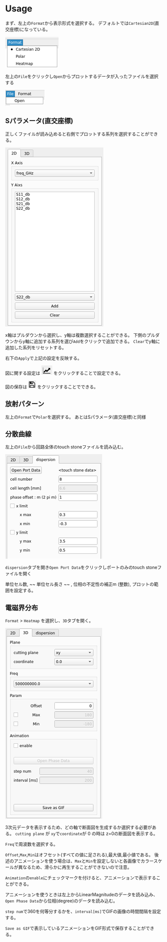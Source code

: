 # Usage

まず、左上の`Format`から表示形式を選択する。
デフォルトでは`Cartesian2D`(直交座標)になっている。

![](../img/format_tab.png)

左上の`File`をクリックし`Open`からプロットするデータが入ったファイルを選択する

![](../img/file_tab.png)

## Sパラメータ(直交座標)
正しくファイルが読み込めると右側でプロットする系列を選択することができる。

![](../img/2d_property.png)

x軸はプルダウンから選択し、y軸は複数選択することができる。
下側のプルダウンからy軸に追加する系列を選び`Add`をクリックで追加できる。
`Clear`でy軸に追加した系列をリセットする。

右下の`Apply`で上記の設定を反映する。

図に関する設定は ![](../img/fig_option.png) をクリックすることで設定できる。

図の保存は ![](../img/save_fig.png) をクリックすることでできる。

## 放射パターン

左上の`Format`で`Polar`を選択する。
あとはSパラメータ(直交座標)と同様

## 分散曲線
左上の`File`から回路全体のtouch stoneファイルを読み込む。

![](../img/dispersion.png)

`dispersion`タブを開き`Open Port Data`をクリックしポートのみのtouch stoneファイルを開く

単位セル数, ~~ 単位セル長さ ~~ , 位相の不定性の補正m (整数), プロットの範囲を設定する。

## 電磁界分布
`Format` > `Heatmap` を選択し、`3D`タブを開く。

![](../img/heatmap.png)

3次元データを表示するため、どの軸で断面図を生成するか選択する必要がある。
`cutting plane` が `xy`で`coordinate`が 0 の時は z=0の断面図を表示する。

`Freq`で周波数を選択する。

`Offset`,`Max`,`Min`はオフセット(すべての値に足される),最大値,最小値である。
後述のアニメーションを使う場合は、`Max`と`Min`を設定しないと各画像でカラースケールが異なるため、滑らかに再生することができないので注意。

`Animation`の`enable`にチェックマークを付けると、アニメーションで表示することができる。

アニメーションを使うときは左上からLinearMagnitudeのデータを読み込み、
`Open Phase Data`から位相(degree)のデータを読み込む。

`step num`で360を何等分するかを、`interval[ms]`でGIFの画像の時間間隔を設定する。

`Save as GIF`で表示しているアニメーションをGIF形式で保存することができる。

